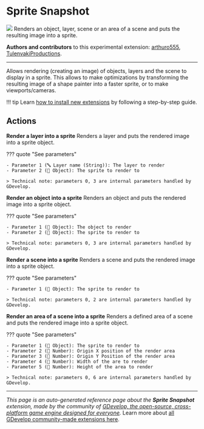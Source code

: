 # Sprite Snapshot

<img src="https://resources.gdevelop-app.com/assets/Icons/camera-enhance.svg" class="extension-icon"></img>
Renders an object, layer, scene or an area of a scene and puts the resulting image into a sprite.

**Authors and contributors** to this experimental extension: [arthuro555](https://gd.games/arthuro555), [TulenvakiProductions](https://gd.games/TulenvakiProductions).

---

Allows rendering (creating an image) of objects, layers and the scene to display in a sprite. 
This allows to make optimizations by transforming the resulting image of a shape painter into a faster sprite, or to make viewports/cameras.

!!! tip
    Learn [how to install new extensions](/gdevelop5/extensions/search) by following a step-by-step guide.

## Actions

**Render a layer into a sprite**
Renders a layer and puts the rendered image into a sprite object.

??? quote "See parameters"

    - Parameter 1 (🔤 Layer name (String)): The layer to render
    - Parameter 2 (👾 Object): The sprite to render to

    > Technical note: parameters 0, 3 are internal parameters handled by GDevelop.

**Render an object into a sprite**
Renders an object and puts the rendered image into a sprite object.

??? quote "See parameters"

    - Parameter 1 (👾 Object): The object to render
    - Parameter 2 (👾 Object): The sprite to render to

    > Technical note: parameters 0, 3 are internal parameters handled by GDevelop.

**Render a scene into a sprite**
Renders a scene and puts the rendered image into a sprite object.

??? quote "See parameters"

    - Parameter 1 (👾 Object): The sprite to render to

    > Technical note: parameters 0, 2 are internal parameters handled by GDevelop.

**Render an area of a scene into a sprite**
Renders a defined area of a scene and puts the rendered image into a sprite object.

??? quote "See parameters"

    - Parameter 1 (👾 Object): The sprite to render to
    - Parameter 2 (🔢 Number): Origin X position of the render area
    - Parameter 3 (🔢 Number): Origin Y Position of the render area
    - Parameter 4 (🔢 Number): Width of the are to render
    - Parameter 5 (🔢 Number): Height of the area to render

    > Technical note: parameters 0, 6 are internal parameters handled by GDevelop.




---

*This page is an auto-generated reference page about the **Sprite Snapshot** extension, made by the community of [GDevelop, the open-source, cross-platform game engine designed for everyone](https://gdevelop.io/).* Learn more about [all GDevelop community-made extensions here](/gdevelop5/extensions).